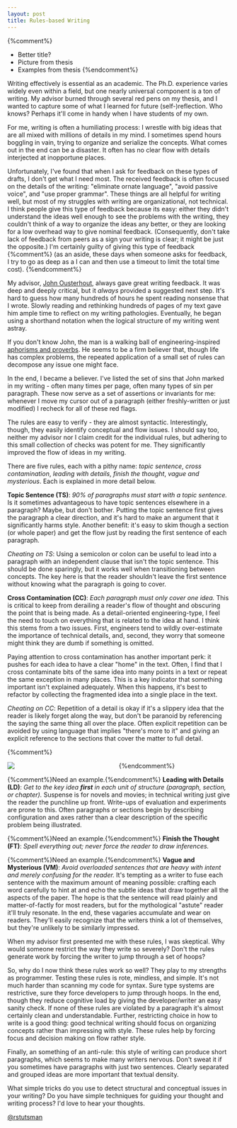 ```yaml
---
layout: post
title: Rules-based Writing
---
```


{%comment%}
- Better title?
- Picture from thesis
- Examples from thesis
{%endcomment%}

Writing effectively is essential as an academic.  The Ph.D. experience varies
widely even within a field, but one nearly universal component is a ton of
writing.  My advisor burned through several red pens on my thesis, and I wanted
to capture some of what I learned for future (self-)reflection. Who knows?
Perhaps it'll come in handy when I have students of my own.

For me, writing is often a humiliating process: I wrestle with big ideas that
are all mixed with millions of details in my mind. I sometimes spend hours
boggling in vain, trying to organize and serialize the concepts. What comes out
in the end can be a disaster. It often has no clear flow with details
interjected at inopportune places.

Unfortunately, I've found that when I ask for feedback on these types of
drafts, I don't get what I need most.  The received feedback is often focused on
the details of the writing: "eliminate ornate language", "avoid passive voice",
and "use proper grammar". These things are all helpful for writing well, but
most of my struggles with writing are organizational, not
technical.  I think people give this type of feedback because its
easy: either they didn't understand the ideas well enough to see the problems
with the writing, they couldn't think of a way to organize the ideas any
better, or they are looking for a low overhead way to give nominal feedback.
(Consequently, don't take lack of feedback from peers as a sign your writing is
clear; it might be just the opposite.) I'm certainly guilty of giving this type
of feedback
{%comment%}
(as an aside, these days when someone asks for feedback, I try to
go as deep as a I can and then use a timeout to limit the total time cost).
{%endcomment%}

My advisor, [John Ousterhout](http://www.cs.stanford.edu/~ouster), always gave
great writing feedback. It was deep and deeply critical, but it *always*
provided a suggested next step. It's hard to guess how many hundreds of hours he
spent reading nonsense that I wrote.  Slowly reading and rethinking hundreds of
pages of my text gave him ample time to reflect on my writing pathologies.
Eventually, he began using a shorthand notation when the logical structure of
my writing went astray.

If you don't know John, the man is a walking ball of engineering-inspired
[aphorisms and proverbs](http://web.stanford.edu/~ouster/cgi-bin/sayings.php).
He seems to be a firm believer that, though life has complex problems, the
repeated application of a small set of rules can decompose any issue one might
face.

In the end, I became a believer. I've listed the set of sins that John
marked in my writing - often many times per page, often many types
of sin per paragraph.  These now serve as a set of assertions or invariants for
me: whenever I move my cursor out of a paragraph (either freshly-written or
just modified) I recheck for all of these red flags.

The rules are easy to verify - they are almost syntactic. Interestingly,
though, they easily identify conceptual and flow issues. I should say too,
neither my advisor nor I claim credit for the individual rules, but adhering
to this small collection of checks was potent for me. They significantly improved
the flow of ideas in my writing.

There are five rules, each with a pithy name: *topic sentence*, *cross
contamination*, *leading with details*, *finish the thought*, *vague and
mysterious*. Each is explained in more detail below.

**Topic Sentence (TS)**: *90% of paragraphs must start with a topic sentence.*
Is it sometimes advantageous to have topic sentences elsewhere in a paragraph?
Maybe, but don't bother. Putting the topic sentence first gives the paragraph a
clear direction, and it's hard to make an argument that it significantly harms
style.  Another benefit: it's easy to skim though a section (or whole paper)
and get the flow just by reading the first sentence of each paragraph.

*Cheating on TS*: Using a semicolon or colon can be useful to lead into a paragraph
with an independent clause that isn't the topic sentence. This should be
done sparingly, but it works well when transitioning between concepts.
The key here is that the reader shouldn't leave the first sentence without
knowing what the paragraph is going to cover.

**Cross Contamination (CC)**: *Each paragraph must only cover one idea.*  This is
critical to keep from derailing a reader's flow of thought and obscuring the
point that is being made.  As a detail-oriented engineering-type, I feel
the need to touch on everything that is related to the idea at hand. I think
this stems from a two issues.  First, engineers tend to wildly over-estimate
the importance of technical details, and, second, they worry that someone might
think they are dumb if something is omitted.

Paying attention to cross contamination has another important perk: it pushes
for each idea to have a clear "home" in the text. Often, I find that I cross
contaminate bits of the same idea into many points in a text or repeat the same
exception in many places. This is a key indicator that something important
isn't explained adequately. When this happens, it's best to refactor by
collecting the fragmented idea into a single place in the text.

*Cheating on CC*: Repetition of a detail is okay if it's a slippery idea that
the reader is likely forget along the way, but don't be paranoid by referencing
the saying the same thing all over the place. Often explicit repetition can be
avoided by using language that implies "there's more to it" and giving an
explicit reference to the sections that cover the matter to full detail.

{%comment%}
<div style='float: left; width: 50%;'><img src="{{ site.baseurl }}/public/blog/writing/ld.png"></div>
{%endcomment%}

{%comment%}Need an example.{%endcomment%}
**Leading with Details (LD)**: *Get to the key idea __first__ in each unit of
structure (paragraph, section, or chapter).* Suspense is for novels and movies;
in technical writing just give the reader the punchline up front. Write-ups of
evaluation and experiments are prone to this. Often paragraphs or sections
begin by describing configuration and axes rather than a clear description of
the specific problem being illustrated.

{%comment%}Need an example.{%endcomment%}
**Finish the Thought (FT)**: *Spell everything out; never force the reader to
draw inferences.*

{%comment%}Need an example.{%endcomment%}
**Vague and Mysterious (VM)**: *Avoid overloaded sentences that are heavy with
intent and merely confusing for the reader.*
It's tempting as a writer to fuse each sentence with the maximum amount of
meaning possible: crafting each word carefully to hint at and echo the subtle
ideas that draw together all the aspects of the paper. The hope is that the
sentence will read plainly and matter-of-factly for most readers, but for the
mythological "astute" reader it'll truly resonate. In the end, these vagaries
accumulate and wear on readers. They'll easily recognize that the writers think
a lot of themselves, but they're unlikely to be similarly impressed.

When my advisor first presented me with these rules, I was skeptical.  Why
would someone restrict the way they write so severely? Don't the rules generate
work by forcing the writer to jump through a set of hoops?

So, why do I now think these rules work so well? They play to my strengths as
programmer. Testing these rules is rote, mindless, and simple. It's not much
harder than scanning my code for syntax. Sure type systems are restrictive,
sure they force developers to jump through hoops. In the end, though they
reduce cognitive load by giving the developer/writer an easy sanity check. If
none of these rules are violated by a paragraph it's almost certainly clean and
understandable. Further, restricting choice in how to write is a good thing:
good technical writing should focus on organizing concepts rather than
impressing with style. These rules help by forcing focus and decision making on
flow rather style.

Finally, an something of an anti-rule: this style of writing can produce short
paragraphs, which seems to make many writers nervous. Don't sweat it if you
sometimes have paragraphs with just two sentences. Clearly separated and
grouped ideas are more important that textual density.

What simple tricks do you use to detect structural and conceptual issues in
your writing? Do you have simple techniques for guiding your thought and
writing process? I'd love to hear your thoughts.

[@rstutsman](http://twitter.com/rstutsman)
